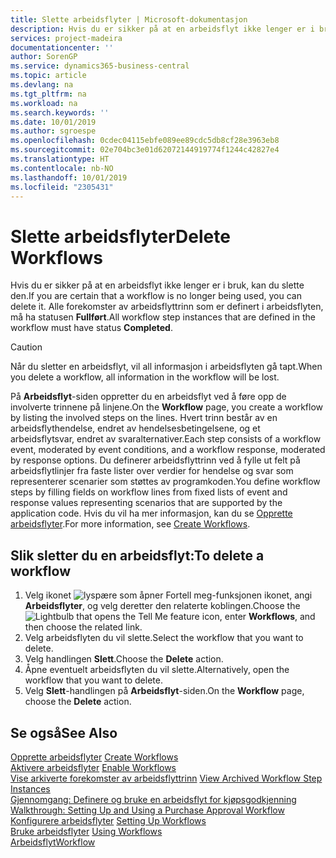 ```yaml
---
title: Slette arbeidsflyter | Microsoft-dokumentasjon
description: Hvis du er sikker på at en arbeidsflyt ikke lenger er i bruk, kan du slette den. Alle forekomster av arbeidsflyttrinn som er definert i arbeidsflyten, må ha statusen **Fullført**.
services: project-madeira
documentationcenter: ''
author: SorenGP
ms.service: dynamics365-business-central
ms.topic: article
ms.devlang: na
ms.tgt_pltfrm: na
ms.workload: na
ms.search.keywords: ''
ms.date: 10/01/2019
ms.author: sgroespe
ms.openlocfilehash: 0cdec04115ebfe089ee89cdc5db8cf28e3963eb8
ms.sourcegitcommit: 02e704bc3e01d62072144919774f1244c42827e4
ms.translationtype: HT
ms.contentlocale: nb-NO
ms.lasthandoff: 10/01/2019
ms.locfileid: "2305431"
---
```

# <a name="delete-workflows"></a><span data-ttu-id="f45eb-104">Slette arbeidsflyter</span><span class="sxs-lookup"><span data-stu-id="f45eb-104">Delete Workflows</span></span>
<span data-ttu-id="f45eb-105">Hvis du er sikker på at en arbeidsflyt ikke lenger er i bruk, kan du slette den.</span><span class="sxs-lookup"><span data-stu-id="f45eb-105">If you are certain that a workflow is no longer being used, you can delete it.</span></span> <span data-ttu-id="f45eb-106">Alle forekomster av arbeidsflyttrinn som er definert i arbeidsflyten, må ha statusen **Fullført**.</span><span class="sxs-lookup"><span data-stu-id="f45eb-106">All workflow step instances that are defined in the workflow must have status **Completed**.</span></span>  

> [!CAUTION]  
>  <span data-ttu-id="f45eb-107">Når du sletter en arbeidsflyt, vil all informasjon i arbeidsflyten gå tapt.</span><span class="sxs-lookup"><span data-stu-id="f45eb-107">When you delete a workflow, all information in the workflow will be lost.</span></span>  

 <span data-ttu-id="f45eb-108">På **Arbeidsflyt**-siden oppretter du en arbeidsflyt ved å føre opp de involverte trinnene på linjene.</span><span class="sxs-lookup"><span data-stu-id="f45eb-108">On the **Workflow** page, you create a workflow by listing the involved steps on the lines.</span></span> <span data-ttu-id="f45eb-109">Hvert trinn består av en arbeidsflythendelse, endret av hendelsesbetingelsene, og et arbeidsflytsvar, endret av svaralternativer.</span><span class="sxs-lookup"><span data-stu-id="f45eb-109">Each step consists of a workflow event, moderated by event conditions, and a workflow response, moderated by response options.</span></span> <span data-ttu-id="f45eb-110">Du definerer arbeidsflyttrinn ved å fylle ut felt på arbeidsflytlinjer fra faste lister over verdier for hendelse og svar som representerer scenarier som støttes av programkoden.</span><span class="sxs-lookup"><span data-stu-id="f45eb-110">You define workflow steps by filling fields on workflow lines from fixed lists of event and response values representing scenarios that are supported by the application code.</span></span> <span data-ttu-id="f45eb-111">Hvis du vil ha mer informasjon, kan du se [Opprette arbeidsflyter](across-how-to-create-workflows.md).</span><span class="sxs-lookup"><span data-stu-id="f45eb-111">For more information, see [Create Workflows](across-how-to-create-workflows.md).</span></span>  

## <a name="to-delete-a-workflow"></a><span data-ttu-id="f45eb-112">Slik sletter du en arbeidsflyt:</span><span class="sxs-lookup"><span data-stu-id="f45eb-112">To delete a workflow</span></span>  
1.  <span data-ttu-id="f45eb-113">Velg ikonet ![lyspære som åpner Fortell meg-funksjonen](media/ui-search/search_small.png "Fortell hva du vil gjøre") ikonet, angi **Arbeidsflyter**, og velg deretter den relaterte koblingen.</span><span class="sxs-lookup"><span data-stu-id="f45eb-113">Choose the ![Lightbulb that opens the Tell Me feature](media/ui-search/search_small.png "Tell me what you want to do") icon, enter **Workflows**, and then choose the related link.</span></span>  
2.  <span data-ttu-id="f45eb-114">Velg arbeidsflyten du vil slette.</span><span class="sxs-lookup"><span data-stu-id="f45eb-114">Select the workflow that you want to delete.</span></span>  
3.  <span data-ttu-id="f45eb-115">Velg handlingen **Slett**.</span><span class="sxs-lookup"><span data-stu-id="f45eb-115">Choose the **Delete** action.</span></span>  
4.  <span data-ttu-id="f45eb-116">Åpne eventuelt arbeidsflyten du vil slette.</span><span class="sxs-lookup"><span data-stu-id="f45eb-116">Alternatively, open the workflow that you want to delete.</span></span>  
5.  <span data-ttu-id="f45eb-117">Velg **Slett**-handlingen på **Arbeidsflyt**-siden.</span><span class="sxs-lookup"><span data-stu-id="f45eb-117">On the **Workflow** page, choose the **Delete** action.</span></span>  

## <a name="see-also"></a><span data-ttu-id="f45eb-118">Se også</span><span class="sxs-lookup"><span data-stu-id="f45eb-118">See Also</span></span>  
 <span data-ttu-id="f45eb-119">[Opprette arbeidsflyter](across-how-to-create-workflows.md) </span><span class="sxs-lookup"><span data-stu-id="f45eb-119">[Create Workflows](across-how-to-create-workflows.md) </span></span>  
 <span data-ttu-id="f45eb-120">[Aktivere arbeidsflyter](across-how-to-enable-workflows.md) </span><span class="sxs-lookup"><span data-stu-id="f45eb-120">[Enable Workflows](across-how-to-enable-workflows.md) </span></span>  
 <span data-ttu-id="f45eb-121">[Vise arkiverte forekomster av arbeidsflyttrinn](across-how-to-view-archived-workflow-step-instances.md) </span><span class="sxs-lookup"><span data-stu-id="f45eb-121">[View Archived Workflow Step Instances](across-how-to-view-archived-workflow-step-instances.md) </span></span>  
 <span data-ttu-id="f45eb-122">[Gjennomgang: Definere og bruke en arbeidsflyt for kjøpsgodkjenning](walkthrough-setting-up-and-using-a-purchase-approval-workflow.md) </span><span class="sxs-lookup"><span data-stu-id="f45eb-122">[Walkthrough: Setting Up and Using a Purchase Approval Workflow](walkthrough-setting-up-and-using-a-purchase-approval-workflow.md) </span></span>  
 <span data-ttu-id="f45eb-123">[Konfigurere arbeidsflyter](across-set-up-workflows.md) </span><span class="sxs-lookup"><span data-stu-id="f45eb-123">[Setting Up Workflows](across-set-up-workflows.md) </span></span>  
 <span data-ttu-id="f45eb-124">[Bruke arbeidsflyter](across-use-workflows.md) </span><span class="sxs-lookup"><span data-stu-id="f45eb-124">[Using Workflows](across-use-workflows.md) </span></span>  
 [<span data-ttu-id="f45eb-125">Arbeidsflyt</span><span class="sxs-lookup"><span data-stu-id="f45eb-125">Workflow</span></span>](across-workflow.md)   
